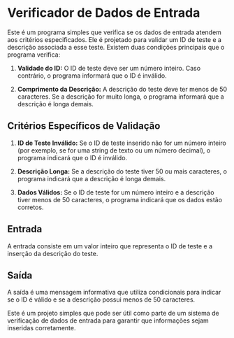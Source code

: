 # Verificador de Dados de Entrada

Este é um programa simples que verifica se os dados de entrada atendem aos critérios especificados. Ele é projetado para validar um ID de teste e a descrição associada a esse teste. Existem duas condições principais que o programa verifica:

1. **Validade do ID:** O ID de teste deve ser um número inteiro. Caso contrário, o programa informará que o ID é inválido.

2. **Comprimento da Descrição:** A descrição do teste deve ter menos de 50 caracteres. Se a descrição for muito longa, o programa informará que a descrição é longa demais.

## Critérios Específicos de Validação

1. **ID de Teste Inválido:** Se o ID de teste inserido não for um número inteiro (por exemplo, se for uma string de texto ou um número decimal), o programa indicará que o ID é inválido.

2. **Descrição Longa:** Se a descrição do teste tiver 50 ou mais caracteres, o programa indicará que a descrição é longa demais.

3. **Dados Válidos:** Se o ID de teste for um número inteiro e a descrição tiver menos de 50 caracteres, o programa indicará que os dados estão corretos.

## Entrada

A entrada consiste em um valor inteiro que representa o ID de teste e a inserção da descrição do teste.

## Saída

A saída é uma mensagem informativa que utiliza condicionais para indicar se o ID é válido e se a descrição possui menos de 50 caracteres.

Este é um projeto simples que pode ser útil como parte de um sistema de verificação de dados de entrada para garantir que informações sejam inseridas corretamente.